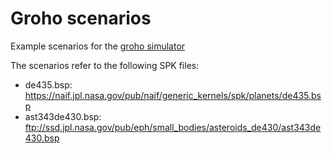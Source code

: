 # Groho scenarios
Example scenarios for the [groho simulator](https://github.com/kghose/groho)

The scenarios refer to the following SPK files:

- de435.bsp: https://naif.jpl.nasa.gov/pub/naif/generic_kernels/spk/planets/de435.bsp
- ast343de430.bsp:
ftp://ssd.jpl.nasa.gov/pub/eph/small_bodies/asteroids_de430/ast343de430.bsp
